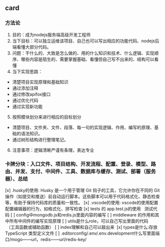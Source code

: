 ## card
### 方法论
1. 目的：成为nodejs服务端高级开发工程师
2. 当下目标：可以独立运维该项目、自己也可以写出相应的功能代码、nodejs后端看懂大部分代码。
3. 问题：干什么的、大致是怎么做的、用的什么知识和技术、什么逻辑、实现顺序、哪些内容是陌生的、需要掌握基础、看懂但自己写不出来的、结构可以看懂
4. 当下实现思路：
  - 清楚项目实现原理和基础知识
  - 通过添加注释
  - 通过修改apifox接口
  - 通过优化代码
  - 通过实现新功能
5. 按照模块划分来进行相应的目标划分
  - 清楚项目、文件夹、文件、段落、每一句的实现逻辑、作用、编写的原理、基础的语法知识。
  - 通过树形结构进行整理笔记。
6. 注意事项：逻辑清晰严谨有条理，表达专业

### 卡牌分块：入口文件、项目结构、开发流程、配置、登录、模型、路由、并发、支付、中间件、工具、数据库与缓存、测试、部署（服务器）、总结
[x] .husky的使用: Husky 是一个用于管理 Git 钩子的工具，它允许你在不同的 Git 操作（如提交和推送）前自动运行脚本。这些脚本可以用于代码格式化、静态检查等，有助于保持代码库的质量和一致性。
[x] .vscode的使用: vscode的使用配置配置编辑器的行为，如格式化、拼写检查
[x] tests 的 app.test.js的使用   测试代码
[ ] config中mongodb.js和redis.js里面内容的编写
[ ] middleware 的作用和其中所有中间件的编写实现原理
[ ] utils是什么role，可以自己写出里面的代码     （工具函数或辅助函数）
[ ] index理解和自己可以敲出来 
[x] types是什么:存放 TypeScript 类型定义文件
[ ] .editorconfig/.env/.env.development什么写里面端口/mogo——url，redis——url/redis-key/

